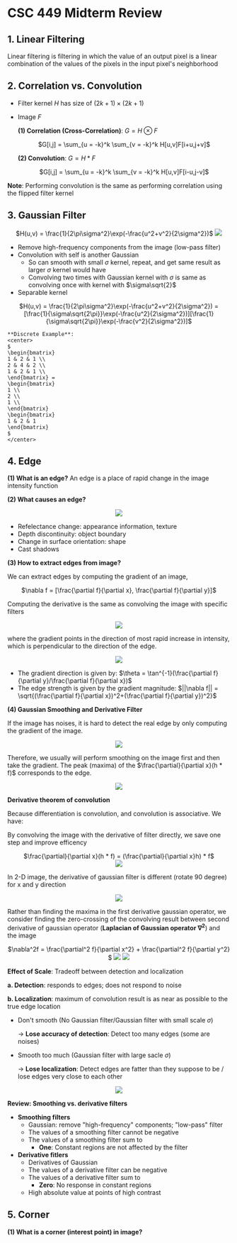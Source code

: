 # CSC 449 Midterm Review

## 1. Linear Filtering

Linear filtering is filtering in which the value of an output pixel is a linear combination of the values of the pixels in the input pixel's neighborhood

## 2. Correlation vs. Convolution

- Filter kernel $H$ has size of $(2k+1) \times (2k+1)$
- Image $F$

	**(1) Correlation (Cross-Correlation)**: $G = H \otimes F$
	
	<center>
	$G[i,j] = \sum_{u = -k}^k \sum_{v = -k}^k H[u,v]F[i+u,j+v]$
	</center>

	**(2) Convolution**: $G = H * F$
	
	<center>
	$G[i,j] = \sum_{u = -k}^k \sum_{v = -k}^k H[u,v]F[i-u,j-v]$
	</center>
	
**Note**: Performing convolution is the same as performing correlation using the flipped filter kernel

## 3. Gaussian Filter

<center>
$H(u,v) = \frac{1}{2\pi\sigma^2}\exp(-\frac{u^2+v^2}{2\sigma^2})$
<img src="graphs/gaussian-filter.png">
</center>

- Remove high-frequency components from the image (low-pass filter)
- Convolution with self is another Gaussian
	- So can smooth with small $\sigma$ kernel, repeat, and get same result as larger $\sigma$ kernel would have
	- Convolving two times with Gaussian kernel with $\sigma$ is same as convolving once with kernel with $\sigma\sqrt{2}$ 
- Separable kernel
<center>
$H(u,v) = \frac{1}{2\pi\sigma^2}\exp(-\frac{u^2+v^2}{2\sigma^2}) = [\frac{1}{\sigma\sqrt{2\pi}}\exp(-\frac{u^2}{2\sigma^2})][\frac{1}{\sigma\sqrt{2\pi}}\exp(-\frac{v^2}{2\sigma^2})]$
</center>

	**Discrete Example**:
	<center>
	$
	\begin{bmatrix}
	1 & 2 & 1 \\
	2 & 4 & 2 \\
	1 & 2 & 1 \\
	\end{bmatrix} = 
	\begin{bmatrix}
	1 \\
	2 \\
	1 \\
	\end{bmatrix}
	\begin{bmatrix}
	1 & 2 & 1 
	\end{bmatrix}
	$
	</center>

## 4. Edge

**(1) What is an edge?** An edge is a place of rapid change in the image intensity function

**(2) What causes an edge?**

<center>
<img src="graphs/edge-1.png">
</center>

- Refelectance change: appearance information, texture
- Depth discontinuity: object boundary
- Change in surface orientation: shape
- Cast shadows

**(3) How to extract edges from image?**

We can extract edges by computing the gradient of an image, 

<center>
$\nabla f = [\frac{\partial f}{\partial x}, \frac{\partial f}{\partial y}]$
</center>

Computing the derivative is the same as convolving the image with specific filters

<center>
<img src="graphs/edge-convolve.png">
</center>

where the gradient points in the direction of most rapid increase in intensity, which is perpendicular to the direction of the edge.

<center>
<img src="graphs/image-gradient.png">
</center>

- The gradient direction is given by: $\theta = \tan^{-1}(\frac{\partial f}{\partial y}/\frac{\partial f}{\partial x})$
- The edge strength is given by the gradient magnitude: $||\nabla f|| = \sqrt{(\frac{\partial f}{\partial x})^2+(\frac{\partial f}{\partial y})^2}$

**(4) Gaussian Smoothing and Derivative Filter**

If the image has noises, it is hard to detect the real edge by only computing the gradient of the image. 

<center>
<img src="graphs/edge-noise.png">
</center>

Therefore, we usually will perform smoothing on the image first and then take the gradient. The peak (maxima) of the $\frac{\partial}{\partial x}(h * f)$ corresponds to the edge. 

<center>
<img src="graphs/edge-smooth.png">
</center>

**Derivative theorem of convolution**

Because differentiation is convolution, and convolution is associative. We have:

By convolving the image with the derivative of filter directly, we save one step and improve efficency

<center>
$\frac{\partial}{\partial x}(h * f) = (\frac{\partial}{\partial x}h) * f$
</center>

<center>
<img src="graphs/edge-derivative.png">
</center>

In 2-D image, the derivative of gaussian filter is different (rotate 90 degree) for $\mathrm{x}$ and $\mathrm{y}$ direction

<center>
<img src="graphs/edge-gaussian-derivative.png">
</center>

Rather than finding the maxima in the first derivative gaussian operator, we consider finding the zero-crossing of the convolving result between second derivative of gaussian operator (**Laplacian of Gaussian operator $\nabla^2$**) and the image

<center>
$\nabla^2f = \frac{\partial^2 f}{\partial x^2} + \frac{\partial^2 f}{\partial y^2} $
<img src="graphs/edge-gaussian.png">
<img src="graphs/edge-laplacian.png">
</center>


**Effect of Scale**: Tradeoff between detection and localization

**a. Detection**: responds to edges; does not respond to noise

**b. Localization**: maximum of convolution result is as near as possible to the true edge location

- Don't smooth (No Gaussian filter/Gaussian filter with small scale $\sigma$) 

	$\rightarrow$ **Lose accuracy of detection**: Detect too many edges (some are noises) 
- Smooth too much (Gaussian filter with large sacle $\sigma$)

	$\rightarrow$ **Lose localization**: Detect edges are fatter than they suppose to be / lose edges very close to each other 
	
<center>
<img src="graphs/edge-scale.png">
</center>

**Review: Smoothing vs. derivative filters**

- **Smoothing filters**
	- Gaussian: remove "high-frequency" components; "low-pass" filter
	- The values of a smoothing filter cannot be negative
	- The values of a smoothing filter sum to
		- **One**: Constant regions are not affected by the filter 
- **Derivative fitlers**
	- Derivatives of Gaussian 
	- The values of a derivative filter can be negative
	- The values of a derivative filter sum to
		- **Zero**: No response in constant regions
	- High absolute value at points of high contrast 

## 5. Corner

**(1) What is a corner (interest point) in image?**